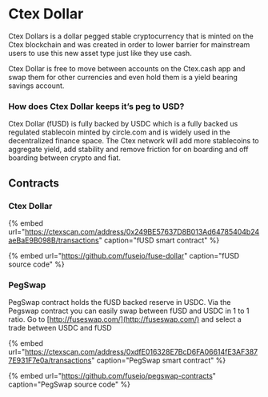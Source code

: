 # Ctex Dollar

Ctex Dollars is a dollar pegged stable cryptocurrency that is minted on the Ctex blockchain and was created in order to lower barrier for mainstream users to use this new asset type just like they use cash.

Ctex Dollar is free to move between accounts on the Ctex.cash app and swap them for other currencies and even hold them is a yield bearing savings account.

### How does Ctex Dollar keeps it’s peg to USD?

Ctex Dollar \(fUSD\) is fully backed by USDC which is a fully backed us regulated stablecoin minted by circle.com and is widely used in the decentralized finance space. The Ctex network will add more stablecoins to aggregate yield, add stability and remove friction for on boarding and off boarding between crypto and fiat. 

## Contracts

### Ctex Dollar

{% embed url="https://ctexscan.com/address/0x249BE57637D8B013Ad64785404b24aeBaE9B098B/transactions" caption="fUSD smart contract" %}

{% embed url="https://github.com/fuseio/fuse-dollar" caption="fUSD source code" %}

### PegSwap

PegSwap contract holds the fUSD backed reserve in USDC. Via the Pegswap contract you can easily swap between fUSD and USDC in 1 to 1 ratio. Go to [http://fuseswap.com/](http://fuseswap.com/) and select a trade between USDC and fUSD

{% embed url="https://ctexscan.com/address/0xdfE016328E7BcD6FA06614fE3AF3877E931F7e0a/transactions" caption="PegSwap smart contract" %}

{% embed url="https://github.com/fuseio/pegswap-contracts" caption="PegSwap source code" %}







